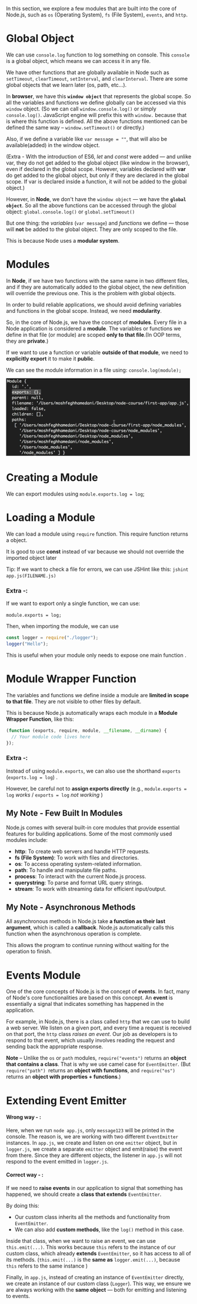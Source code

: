In this section, we explore a few modules that are built into the core of Node.js, such as `os` (Operating System), `fs` (File System), `events`, and `http`.

# Global Object

We can use `console.log` function to log something on console. This `console` is a global object, which means we can access it in any file.

We have other functions that are globally available in Node such as `setTimeout`, `clearTimeout`, `setInterval`, and `clearInterval`. There are some global objects that we learn later (os, path, etc...).

In **browser**, we have this **`window object`** that represents the global scope. So all the variables and functions we define globally can be accessed via this `window` object. (So we can call `window.console.log()` or simply `console.log()`. JavaScript engine will prefix this with `window.` because that is where this function is defined. All the above functions mentioned can be defined the same way – `window.setTimeout()` or directly.)

Also, if we define a variable like `var message = ""`, that will also be available(added) in the window object.

(Extra - With the introduction of ES6, _let_ and _const_ were added — and unlike var, they do not get added to the global object (like window in the browser), even if declared in the global scope. However, variables declared with **var** do get added to the global object, but only if they are declared in the global scope. If var is declared inside a function, it will not be added to the global object.)

However, in **Node**, we don't have the `window object` — we have the **`global object`**. So all the above functions can be accessed through the global object: `global.console.log()` or `global.setTimeout()`

But one thing: the _variables_ (`var message`) and _functions_ we define — those will **not** be added to the global object.
They are only scoped to the file.

This is because Node uses a **modular system**.

# Modules

In **Node**, if we have two functions with the same name in two different files, and if they are automatically added to the global object, the new definition will override the previous one. This is the problem with global objects.

In order to build reliable applications, we should avoid defining variables and functions in the global scope. Instead, we need **modularity**.

So, in the core of Node.js, we have the concept of **modules**. Every file in a Node application is considered a **module**. The variables or functions we define in that file (or module) are scoped **only to that file**.(In OOP terms, they are **private**.)

If we want to use a function or variable **outside of that module**, we need to **explicitly export** it to make it **public**.

We can see the module information in a file using: `console.log(module);`

<img src="./Images/image-7.png" width="500">

# Creating a Module

We can export modules using `module.exports.log = log`;

# Loading a Module

We can load a module using `require` function. This require function returns a object.

It is good to use **const** instead of var because we should not override the imported object later

Tip: If we want to check a file for errors, we can use JSHint like this: `jshint app.js(FILENAME.js)`

### Extra -:

If we want to export only a single function, we can use:

`module.exports = log;`

Then, when importing the module, we can use

```javascript
const logger = require("./logger");
logger("Hello");
```

This is useful when your module only needs to expose one main function .

# Module Wrapper Function

The variables and functions we define inside a module are **limited in scope to that file**. They are not visible to other files by default.

This is because Node.js automatically wraps each module in a **Module Wrapper Function**, like this:

```javascript
(function (exports, require, module, __filename, __dirname) {
  // Your module code lives here
});
```

### Extra -:

Instead of using `module.exports`, we can also use the shorthand `exports` (`exports.log = log`) .

However, be careful not to **assign exports directly** (e.g., `module.exports = log` _works_ / `exports = log` _not working_ )

## My Note - Few Built In Modules

Node.js comes with several built-in core modules that provide essential features for building applications. Some of the most commonly used modules include:

- **http**: To create web servers and handle HTTP requests.
- **fs (File System)**: To work with files and directories.
- **os**: To access operating system-related information.
- **path**: To handle and manipulate file paths.
- **process**: To interact with the current Node.js process.
- **querystring**: To parse and format URL query strings.
- **stream**: To work with streaming data for efficient input/output.

## My Note - Asynchronous Methods

All asynchronous methods in Node.js take **a function as their last argument**, which is called a **callback**. Node.js automatically calls this function when the asynchronous operation is complete.

This allows the program to continue running without waiting for the operation to finish.

# Events Module

One of the core concepts of Node.js is the concept of **events**. In fact, many of Node's core functionalities are based on this concept. An **event** is essentially a signal that indicates something has happened in the application.

For example, in Node.js, there is a class called `http` that we can use to build a web server. We listen on a given port, and every time a request is received on that port, the `http` class _raises an event_. Our job as developers is to respond to that event, which usually involves reading the request and sending back the appropriate response.

**Note** – Unlike the `os` or `path` modules, `require("events")` returns an **object that contains a class**. That is why we use camel case for `EventEmitter`. (But `require("path") `returns an **object with functions**, and `require("os")` returns an **object with properties + functions**.)

# Extending Event Emitter

#### Wrong way - :

Here, when we run `node app.js`, only `message123` will be printed in the console. The reason is, we are working with two different `EventEmitter` instances. In `app.js`, we create and listen on one `emitter` object, but in `logger.js`, we create a separate `emitter` object and emit(raise) the event from there. Since they are different objects, the listener in `app.js` will not respond to the event emitted in `logger.js`.

#### Correct way - :

If we need to **raise events** in our application to signal that something has happened, we should create a **class that extends** `EventEmitter`.

By doing this:

- Our custom class inherits all the methods and functionality from `EventEmitter`.
- We can also add **custom methods**, like the `log()` method in this case.

Inside that class, when we want to raise an event, we can use `this.emit(...)`. This works because `this` refers to the instance of our custom class, which already **extends** `EventEmitter`, so it has access to all of its methods. (`this.emit(...)` is the **same as** `logger.emit(...)`, because `this` refers to the same instance )

Finally, in `app.js`, instead of creating an instance of `EventEmitter` directly, we create an instance of our custom class (`Logger`). This way, we ensure we are always working with the **same object** — both for emitting and listening to events.
